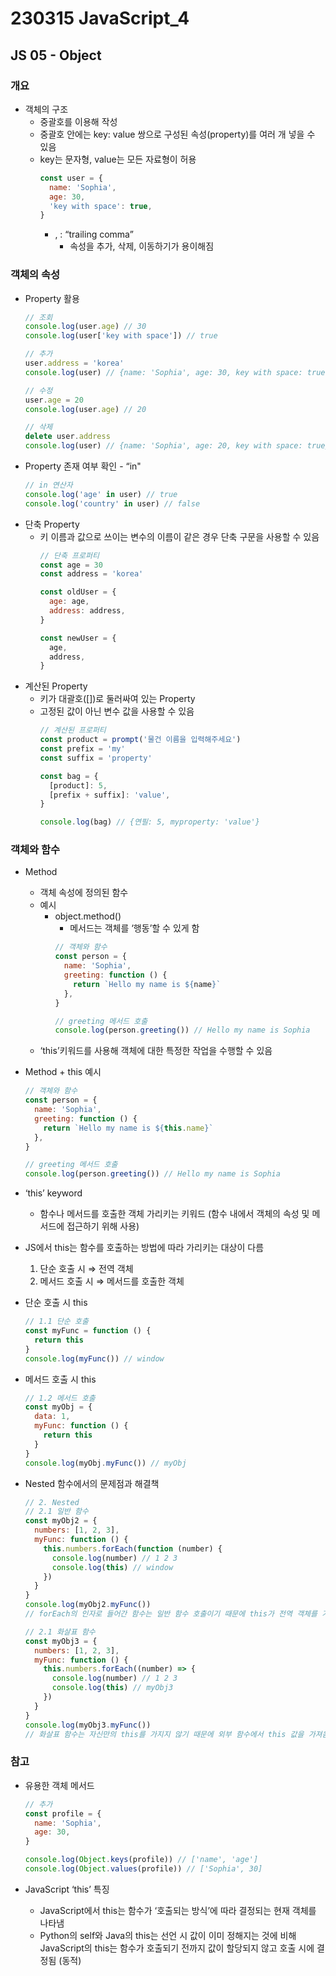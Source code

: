 # 230315 JavaScript_4

## JS 05 - Object

### 개요
- 객체의 구조
  - 중괄호를 이용해 작성
  - 중괄호 안에는 key: value 쌍으로 구성된 속성(property)를 여러 개 넣을 수 있음
  - key는 문자형, value는 모든 자료형이 허용
    ```js
    const user = {
      name: 'Sophia',
      age: 30,
      'key with space': true,
    }
      ```
    - , : “trailing comma”
      - 속성을 추가, 삭제, 이동하기가 용이해짐

### 객체의 속성
- Property 활용
  ```js
  // 조회
  console.log(user.age) // 30
  console.log(user['key with space']) // true
  
  // 추가
  user.address = 'korea'
  console.log(user) // {name: 'Sophia', age: 30, key with space: true, address: 'korea'}
  
  // 수정
  user.age = 20
  console.log(user.age) // 20
  
  // 삭제
  delete user.address
  console.log(user) // {name: 'Sophia', age: 20, key with space: true}
  ```
- Property 존재 여부 확인 - “in"
  ```js
  // in 연산자
  console.log('age' in user) // true
  console.log('country' in user) // false
  ```
- 단축 Property
  - 키 이름과 값으로 쓰이는 변수의 이름이 같은 경우 단축 구문을 사용할 수 있음 
    ```js
    // 단축 프로퍼티
    const age = 30
    const address = 'korea'
    
    const oldUser = {
      age: age,
      address: address,
    }
    
    const newUser = {
      age,
      address,
    }
    ```
- 계산된 Property
  - 키가 대괄호([])로 둘러싸여 있는 Property
  - 고정된 값이 아닌 변수 값을 사용할 수 있음
    ```js
    // 계산된 프로퍼티
    const product = prompt('물건 이름을 입력해주세요')
    const prefix = 'my'
    const suffix = 'property'
    
    const bag = {
      [product]: 5,
      [prefix + suffix]: 'value',
    }
    
    console.log(bag) // {연필: 5, myproperty: 'value'}
    ```

### 객체와 함수
- Method
  - 객체 속성에 정의된 함수
  - 예시
    - object.method()
      - 메서드는 객체를 ‘행동’할 수 있게 함
      ```js
      // 객체와 함수
      const person = {
        name: 'Sophia',
        greeting: function () {
          return `Hello my name is ${name}`
        },
      }
      
      // greeting 메서드 호출
      console.log(person.greeting()) // Hello my name is Sophia
      ```       
  - ‘this’키워드를 사용해 객체에 대한 특정한 작업을 수행할 수 있음

- Method + this 예시
  ```js
  // 객체와 함수
  const person = {
    name: 'Sophia',
    greeting: function () {
      return `Hello my name is ${this.name}`
    },
  }
  
  // greeting 메서드 호출
  console.log(person.greeting()) // Hello my name is Sophia
  ```
- ‘this’ keyword
  - 함수나 메서드를 호출한 객체 가리키는 키워드 (함수 내에서 객체의 속성 및 메서드에 접근하기 위해 사용)

- JS에서 this는 함수를 호출하는 방법에 따라 가리키는 대상이 다름
  1. 단순 호출 시 ⇒ 전역 객체
  2. 메서드 호출 시 ⇒ 메서드를 호출한 객체

- 단순 호출 시 this
  ```js
  // 1.1 단순 호출
  const myFunc = function () {
    return this
  }
  console.log(myFunc()) // window
  ```

- 메서드 호출 시 this
  ```js
  // 1.2 메서드 호출
  const myObj = {
    data: 1,
    myFunc: function () {
      return this
    }
  }
  console.log(myObj.myFunc()) // myObj
  ```

- Nested 함수에서의 문제점과 해결책
  ```js
  // 2. Nested
  // 2.1 일반 함수
  const myObj2 = {
    numbers: [1, 2, 3],
    myFunc: function () {
      this.numbers.forEach(function (number) {
        console.log(number) // 1 2 3
        console.log(this) // window
      })
    }
  }
  console.log(myObj2.myFunc())
  // forEach의 인자로 들어간 함수는 일반 함수 호출이기 때문에 this가 전역 객체를 가리킴 
  
  // 2.1 화살표 함수
  const myObj3 = {
    numbers: [1, 2, 3],
    myFunc: function () {
      this.numbers.forEach((number) => {
        console.log(number) // 1 2 3
        console.log(this) // myObj3
      })
    }
  }
  console.log(myObj3.myFunc())
  // 화살표 함수는 자신만의 this를 가지지 않기 때문에 외부 함수에서 this 값을 가져옴 
  ```

### 참고
- 유용한 객체 메서드
  ```js
  // 추가
  const profile = {
    name: 'Sophia',
    age: 30,
  }
  
  console.log(Object.keys(profile)) // ['name', 'age']
  console.log(Object.values(profile)) // ['Sophia', 30]
  ```
  
- JavaScript ‘this’ 특징
  - JavaScript에서 this는 함수가 ‘호출되는 방식’에 따라 결정되는 현재 객체를 나타냄
  - Python의 self와 Java의 this는 선언 시 값이 이미 정해지는 것에 비해 JavaScript의 this는 함수가 호출되기 전까지 값이 할당되지 않고 호출 시에 결정됨 (동적)